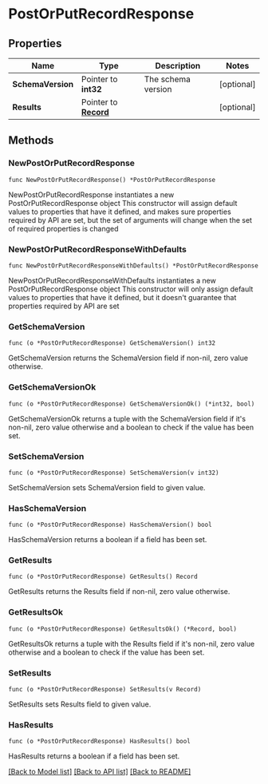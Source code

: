 # PostOrPutRecordResponse

## Properties

Name | Type | Description | Notes
------------ | ------------- | ------------- | -------------
**SchemaVersion** | Pointer to **int32** | The schema version | [optional] 
**Results** | Pointer to [**Record**](Record.md) |  | [optional] 

## Methods

### NewPostOrPutRecordResponse

`func NewPostOrPutRecordResponse() *PostOrPutRecordResponse`

NewPostOrPutRecordResponse instantiates a new PostOrPutRecordResponse object
This constructor will assign default values to properties that have it defined,
and makes sure properties required by API are set, but the set of arguments
will change when the set of required properties is changed

### NewPostOrPutRecordResponseWithDefaults

`func NewPostOrPutRecordResponseWithDefaults() *PostOrPutRecordResponse`

NewPostOrPutRecordResponseWithDefaults instantiates a new PostOrPutRecordResponse object
This constructor will only assign default values to properties that have it defined,
but it doesn't guarantee that properties required by API are set

### GetSchemaVersion

`func (o *PostOrPutRecordResponse) GetSchemaVersion() int32`

GetSchemaVersion returns the SchemaVersion field if non-nil, zero value otherwise.

### GetSchemaVersionOk

`func (o *PostOrPutRecordResponse) GetSchemaVersionOk() (*int32, bool)`

GetSchemaVersionOk returns a tuple with the SchemaVersion field if it's non-nil, zero value otherwise
and a boolean to check if the value has been set.

### SetSchemaVersion

`func (o *PostOrPutRecordResponse) SetSchemaVersion(v int32)`

SetSchemaVersion sets SchemaVersion field to given value.

### HasSchemaVersion

`func (o *PostOrPutRecordResponse) HasSchemaVersion() bool`

HasSchemaVersion returns a boolean if a field has been set.

### GetResults

`func (o *PostOrPutRecordResponse) GetResults() Record`

GetResults returns the Results field if non-nil, zero value otherwise.

### GetResultsOk

`func (o *PostOrPutRecordResponse) GetResultsOk() (*Record, bool)`

GetResultsOk returns a tuple with the Results field if it's non-nil, zero value otherwise
and a boolean to check if the value has been set.

### SetResults

`func (o *PostOrPutRecordResponse) SetResults(v Record)`

SetResults sets Results field to given value.

### HasResults

`func (o *PostOrPutRecordResponse) HasResults() bool`

HasResults returns a boolean if a field has been set.


[[Back to Model list]](../README.md#documentation-for-models) [[Back to API list]](../README.md#documentation-for-api-endpoints) [[Back to README]](../README.md)


